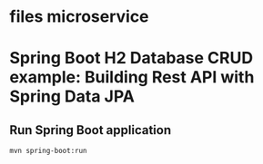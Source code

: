 # files microservice

# Spring Boot H2 Database CRUD example: Building Rest API with Spring Data JPA

## Run Spring Boot application
```
mvn spring-boot:run
```

